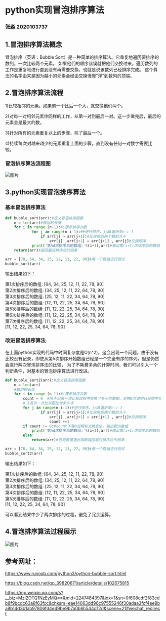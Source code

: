 # python实现冒泡排序算法
### 张淼  2020103737

## 1.冒泡排序算法概念
冒泡排序（英语：Bubble Sort）是一种简单的排序算法。它重复地遍历要排序的数列，一次比较两个元素，
如果他们的顺序错误就把他们交换过来。遍历数列的工作是重复地进行直到没有再需要交换，也就是说该数列已经排序完成。
这个算法的名字由来是因为越小的元素会经由交换慢慢“浮”到数列的顶端。

## 2.冒泡排序算法流程
1)比较相邻的元素。如果前一个比后一个大，就交换他们两个。

2)对每一对相邻元素作同样的工作，从第一对到最后一对。这一步做完后，最后的元素会是最大的数。

3)针对所有的元素重复以上的步骤，除了最后一个。

4)持续每次对越来越少的元素重复上面的步骤，直到没有任何一对数字需要比较。 

### 冒泡排序算法流程图
![图片](https://mmbiz.qpic.cn/mmbiz_png/ibn1F3EPLriawvT2WxeepF373yiaIvibdPnbIoR6CNtNN9JKvCNLvG1mrOxzB1DbH7s9byCQArSRnNJf9ZeKd4wOzQ/640?wx_fmt=png&tp=webp&wxfrom=5&wx_lazy=1&wx_co=1)

## 3.python实现冒泡排序算法
### 基本冒泡排序算法
```python
def bubble_sort(arr):#定义冒泡排序函数
    n = len(arr)#数组的长度
    for i in range (n-1):#i表示排序次数
            for j in range(n-i-1):##进行排序，j从0遍历至n-i-1
                if arr[j] > arr[j+1]:#比较前后两个数的大小
                    arr[j] ,arr[j+1] = arr[j+1] , arr[j]#交换顺序
            print('第%d次排序后的数组:'%(i+1),arr)#输出第(i+1)次排序后的数组
    return(arr)#返回最后排序后的结果
```
```python
arr = [78, 64, 34, 25, 12, 11, 22, 90]#用一个数组进行测试
bubble_sort(arr)
```
输出结果如下：

第1次排序后的数组: [64, 34, 25, 12, 11, 22, 78, 90]\
第2次排序后的数组: [34, 25, 12, 11, 22, 64, 78, 90]\
第3次排序后的数组: [25, 12, 11, 22, 34, 64, 78, 90]\
第4次排序后的数组: [12, 11, 22, 25, 34, 64, 78, 90]\
第5次排序后的数组: [11, 12, 22, 25, 34, 64, 78, 90]\
第6次排序后的数组: [11, 12, 22, 25, 34, 64, 78, 90]\
第7次排序后的数组: [11, 12, 22, 25, 34, 64, 78, 90]\
[11, 12, 22, 25, 34, 64, 78, 90]

### 改进冒泡排序算法
在上面python实现的代码中时间复杂度是O(n^2)。这会出现一个问题，由于没有比较没有记录，即使从第5次排序开始数组已经是一个完全有序的序列，但是仍然会进行两次冒泡排序法的比较，
为了不耗费多余的计算时间，我们可以引入一个判断条件，对基本的冒泡排序算法进行改进。
```python
def bubble_sort2(arr):#定义冒泡排序函数
    n = len(arr)
    #数组的长度
    for i in range (n-1):#i表示排序次数
        count = 0  #用于记录一次比较过程中交换了多少次数据、交换0次说明已经排序完成！
        # i表示一次比较要比较多少次
        for j in range(n-i-1):#进行排序，j从0遍历至n-i-1
                if arr[j] > arr[j+1]:#比较前后两个数的大小
                    arr[j] ,arr[j+1] = arr[j+1] , arr[j]#交换顺序
                    count +=1
        if count != 0:#count不等0说明有交换发生，输出新的数组
            print('第%d次排序后的数组:'%(i+1),arr)#输出第(i+1)次排序后的数组
        else:
            return(arr)#否则直接退出函数返回最后排序后的结果
```
```python
arr = [78, 64, 34, 25, 12, 11, 22, 90]#用一个数组进行测试
bubble_sort2(arr)
```
输出结果如下：

第1次排序后的数组: [64, 34, 25, 12, 11, 22, 78, 90]\
第2次排序后的数组: [34, 25, 12, 11, 22, 64, 78, 90]\
第3次排序后的数组: [25, 12, 11, 22, 34, 64, 78, 90]\
第4次排序后的数组: [12, 11, 22, 25, 34, 64, 78, 90]\
第5次排序后的数组: [11, 12, 22, 25, 34, 64, 78, 90]\
[11, 12, 22, 25, 34, 64, 78, 90]

可以看到结果中少了两次排序的过程，避免了冗余运算。

## 4.冒泡排序算法过程展示
![图片](https://www.runoob.com/wp-content/uploads/2019/03/bubbleSort.gif)

## 参考网址：
https://www.runoob.com/python3/python-bubble-sort.html

https://blog.csdn.net/qq_39820671/article/details/102675815

https://mp.weixin.qq.com/s?__biz=MzI2OTQ1NzEyMQ==&mid=2247484397&idx=1&sn=0f608cdf2f83cdb8f9bcdc63a8f63fcc&chksm=eae14063dd96c97555246f30adaa3fcf4ee8ba8b14d3b1ab97806fd4e49be9b7a0b6b544d12d&scene=21#wechat_redirect
